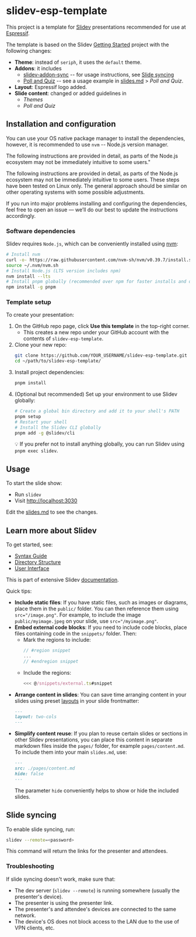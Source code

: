 # slidev-esp-template

This project is a template for [Slidev](https://github.com/slidevjs/slidev) presentations recommended for use at [Espressif](https://www.espressif.com/).

The template is based on the Slidev [Getting Started](https://sli.dev/guide/) project with the following changes:

- **Theme**: instead of `seriph`, it uses the `default` theme.
- **Addons**: it includes
  - [slidev-addon-sync](https://github.com/Smile-SA/slidev-addon-sync) -- for usage instructions, see [Slide syncing](#slide-syncing)
  - [Poll and Quiz](https://github.com/Smile-SA/slidev-component-poll) -- see a usage example in [slides.md](./slides.md#poll-and-quiz-added-in-slidev-esp-template) > *Poll and Quiz*.
- **Layout**: Espressif logo added.
- **Slide content**: changed or added guidelines in
  - *Themes*
  - *Poll and Quiz*


## Installation and configuration

You can use your OS native package manager to install the dependencies, however, it is recommended to use `nvm` -- Node.js version manager.

The following instructions are provided in detail, as parts of the Node.js ecosystem may not be immediately intuitive to some users."

The following instructions are provided in detail, as parts of the Node.js ecosystem may not be immediately intuitive to some users. These steps have been tested on Linux only. The general approach should be similar on other operating systems with some possible adjustments.

If you run into major problems installing and configuring the dependencies, feel free to open an issue — we’ll do our best to update the instructions accordingly.

### Software dependencies

Slidev requires `Node.js`, which can be conveniently installed using [nvm](https://github.com/nvm-sh/nvm?tab=readme-ov-file#installing-and-updating):

```sh
# Install nvm
curl -o- https://raw.githubusercontent.com/nvm-sh/nvm/v0.39.7/install.sh | bash
source ~/.nvm/nvm.sh
# Install Node.js (LTS version includes npm)
nvm install --lts
# Install pnpm globally (recommended over npm for faster installs and disk efficiency)
npm install -g pnpm
```


### Template setup

To create your presentation:

1. On the GitHub repo page, click **Use this template** in the top-right corner.
    - This creates a new repo under your GitHub account with the contents of `slidev-esp-template`.
2. Clone your new repo:
    ```sh
    git clone https://github.com/YOUR_USERNAME/slidev-esp-template.git
    cd ~/path/to/slidev-esp-template/
    ```
3. Install project dependencies:
    ```sh
    pnpm install
    ```
4. (Optional but recommended) Set up your environment to use Slidev globally:
    ```sh
    # Create a global bin directory and add it to your shell's PATH
    pnpm setup
    # Restart your shell
    # Install the Slidev CLI globally
    pnpm add -g @slidev/cli
    ```
    💡 If you prefer not to install anything globally, you can run Slidev using `pnpm exec slidev`.

## Usage

To start the slide show:

- Run `slidev`
- Visit <http://localhost:3030>

Edit the [slides.md](./slides.md) to see the changes.

## Learn more about Slidev

To get started, see:

- [Syntax Guide](https://sli.dev/guide/syntax)
- [Directory Structure](https://sli.dev/custom/directory-structure)
- [User Interface](https://sli.dev/guide/ui)

This is part of extensive Slidev [documentation](https://sli.dev/).

Quick tips:

- **Include static files**: If you have static files, such as images or diagrams, place them in the `public/` folder. You can then reference them using `src="/image.png"`. For example, to include the image `public/myimage.jpeg` on your slide, use `src="/myimage.png"`.
- **Embed external code blocks**: If you need to include code blocks, place files containing code in the `snippets/` folder. Then:
  - Mark the regions to include:
    ```ts
    // #region snippet
    ...
    // #endregion snippet
    ```
  - Include the regions:
    ```ts
    <<< @/snippets/external.ts#snippet
    ```
- **Arrange content in slides**: You can save time arranging content in your slides using preset [layouts](https://sli.dev/guide/layout) in your slide frontmatter:
  ```markdown
  ---
  layout: two-cols
  ---
   ```
- **Simplify content reuse**: If you plan to reuse certain slides or sections in other Slidev presentations, you can place this content in separate markdown files inside the `pages/` folder, for example `pages/content.md`. To include them into your main `slides.md`, use:
  ```markdown
  ---
  src: ./pages/content.md
  hide: false
  ---
  ```
  The parameter `hide` conveniently helps to show or hide the included slides.

## Slide syncing

To enable slide syncing, run:

```sh
slidev --remote=<password>
```

This command will return the links for the presenter and attendees.


### Troubleshooting

If slide syncing doesn't work, make sure that:

- The dev server (`slidev --remote`) is running somewhere (usually the presenter's device).
- The presenter is using the presenter link.
- The presenter's and attendee's devices are connected to the same network.
- The device's OS does not block access to the LAN due to the use of VPN clients, etc.
